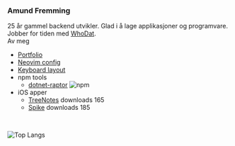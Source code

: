 ### Amund Fremming
25 år gammel backend utvikler. Glad i å lage applikasjoner og programvare. Jobber for tiden med [WhoDat](https://github.com/Amund-Fremming/WhoDat).
<br>
Av meg
- <a href="https://fremmingdev.web.app/">Portfolio</a>
- [Neovim config](https://github.com/Amund-Fremming/nvim)
- [Keyboard layout](https://configure.zsa.io/ergodox-ez/layouts/YVddv/latest/0)
- npm tools
    - [dotnet-raptor](https://www.npmjs.com/package/dotnet-raptor) ![npm](https://img.shields.io/npm/dt/dotnet-raptor)
- iOS apper
    - [TreeNotes](https://apps.apple.com/no/app/treenotes/id6478814388?l=nb) downloads 165
    - [Spike](https://apps.apple.com/no/app/spike-drikkelek/id6477693860?l=nb) downloads 185
 
<br />

![Top Langs](https://github-readme-stats.vercel.app/api/top-langs/?username=amund-fremming&hide_progress=true)
